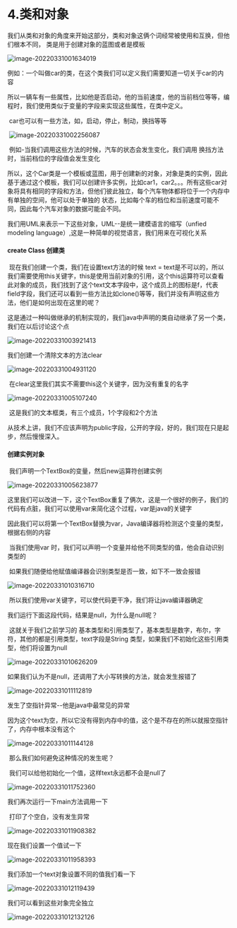 # 4.类和对象



​		我们从类和对象的角度来开始这部分，类和对象这俩个词经常被使用和互换，但他们根本不同， 类是用于创建对象的蓝图或者是模板

![image-20220331001634019](../../../../../.vuepress/public/images/image-20220331001634019.png)



​	例如：一个叫做car的类，在这个类我们可以定义我们需要知道一切关于car的内容

​		所以一辆车有一些属性，比如他是否启动，他的当前速度，他的当前档位等等，编程时，我们使用类似于变量的字段来实现这些属性，在类中定义。

​		car也可以有一些方法，如，启动，停止，制动，换挡等等

​		![image-20220331002256087](../../../../../.vuepress/public/images/image-20220331002256087.png)



​	例如-当我们调用这些方法的时候，汽车的状态会发生变化，我们调用 换挡方法时，当前档位的字段值会发生变化

​	所以，这个Car类是一个模板或蓝图，用于创建新的对象，对象是类的实例，因此基于通过这个模板，我们可以创建许多实例，比如car1，car2。。。所有这些car对象将具有相同的字段和方法，但他们彼此独立，每个汽车物体都将位于一个内存中有单独的空间，他可以处于单独的 状态，比如每个车的档位和当前速度可能不同，因此每个汽车对象的数据可能会不同。



我们用UML来表示一下这些对象，UML--是统一建模语言的缩写（unfied modeling language）,这是一种简单的视觉语言，我们用来在可视化关系





#### create Class 创建类

​	现在我们创建一个类，我们在设置text方法的时候 text = text是不可以的，所以我们需要使用this关键字，this是使用当前对象的引用，这个this运算符可以查看此对象的成员，我们找到了这个text文本字段中，这个成员上的图标是f，代表field字段，我们还可以看到一些方法比如clone()等等，我们并没有声明这些方法，他们是如何出现在这里的呢？

​		这是通过一种叫做继承的机制实现的，我们java中声明的类自动继承了另一个类，我们在以后讨论这个点

![image-20220331003921413](../../../../../.vuepress/public/images/image-20220331003921413.png)



我们创建一个清除文本的方法clear

![image-20220331004931120](../../../../../.vuepress/public/images/image-20220331004931120.png)

​	在clear这里我们其实不需要this这个关键字，因为没有重复的名字

![image-20220331005107240](../../../../../.vuepress/public/images/image-20220331005107240.png)



​	这是我们的文本框类，有三个成员，1个字段和2个方法

​	从技术上讲，我们不应该声明为public字段，公开的字段，好的，我们现在只是起步，然后慢慢深入。







#### 创建实例对象

​	我们声明一个TextBox的变量，然后new运算符创建实例

![image-20220331005623877](../../../../../.vuepress/public/images/image-20220331005623877.png)



​	这里我们可以改进一下，这个TextBox重复了俩次，这是一个很好的例子，我们的代码有点脏，我们可以使用var来简化这个过程，var是java的关键字

​	因此我们可以将第一个TextBox替换为var，Java编译器将检测这个变量的类型，根据右侧的内容

​	当我们使用var 时，我们可以声明一个变量并给他不同类型的值，他会自动识别类型的

​	如果我们随便给他赋值编译器会识别类型是否一致，如下不一致会报错

![image-20220331010316710](../../../../../.vuepress/public/images/image-20220331010316710.png)



​	所以我们使用var关键字，可以使代码更干净，我们将让java编译器确定



我们运行下面这段代码，结果是null，为什么是null呢？

​	这就关于我们之前学习的 基本类型和引用类型了，基本类型是数字，布尔，字符，其他的都是引用类型，text字段是String 类型，如果我们不初始化这些引用类型，他们将设置为null

![image-20220331010626209](../../../../../.vuepress/public/images/image-20220331010626209.png)



如果我们认为不是null，还调用了大小写转换的方法，就会发生报错了

![image-20220331011112819](../../../../../.vuepress/public/images/image-20220331011112819.png)

发生了空指针异常--他是java中最常见的异常

​		因为这个text为空，所以它没有得到内存中的值，这个是不存在的所以就报空指针了，内存中根本没有这个

![image-20220331011144128](../../../../../.vuepress/public/images/image-20220331011144128.png)



​	那么我们如何避免这种情况的发生呢？

​	我们可以给他初始化一个值，这样text永远都不会是null了

![image-20220331011752360](../../../../../.vuepress/public/images/image-20220331011752360.png)



我们再次运行一下main方法调用一下

​	打印了个空白，没有发生异常

![image-20220331011908382](../../../../../.vuepress/public/images/image-20220331011908382.png)



现在我们设置一个值试一下

![image-20220331011958393](../../../../../.vuepress/public/images/image-20220331011958393.png)



我们添加一个text对象设置不同的值我们看一下

![image-20220331012119439](../../../../../.vuepress/public/images/image-20220331012119439.png)



我们可以看到这些对象完全独立

![image-20220331012132126](../../../../../.vuepress/public/images/image-20220331012132126.png)











































